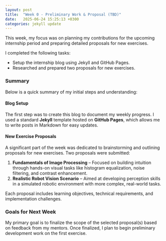 ```yaml
---
layout: post
title:  "Week 0 - Preliminary Work & Proposal (TBD)"
date:   2025-06-24 15:25:13 +0300
categories: jekyll update
---
```


This week, my focus was on planning my contributions for the upcoming internship period and preparing detailed proposals for new exercises.

I completed the following tasks:

* Setup the internship blog using Jekyll and GitHub Pages.
* Researched and prepared two proposals for new exercises.

### Summary

Below is a quick summary of my initial steps and understanding:

#### Blog Setup

The first step was to create this blog to document my weekly progress. I used a standard **Jekyll** template hosted on **GitHub Pages**, which allows me to write posts in Markdown for easy updates.

#### New Exercise Proposals

A significant part of the week was dedicated to brainstorming and outlining proposals for new exercises. Two proposals were submitted:

1. **Fundamentals of Image Processing** – Focused on building intuition through hands-on visual tasks like histogram equalization, noise filtering, and contrast enhancement.
2. **Realistic Robot Vision Scenario** – Aimed at developing perception skills in a simulated robotic environment with more complex, real-world tasks.

Each proposal includes learning objectives, technical requirements, and implementation challenges.

### Goals for Next Week

My primary goal is to finalize the scope of the selected proposal(s) based on feedback from my mentors. Once finalized, I plan to begin preliminary development work on the first exercise.
